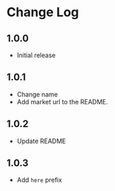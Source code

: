 # Change Log

## 1.0.0

- Initial release

## 1.0.1 

- Change name
- Add market url to the README.

## 1.0.2

- Update README

## 1.0.3

- Add `here` prefix